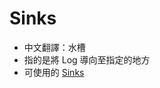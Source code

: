# Sinks

-   中文翻譯：水槽
-   指的是將 Log 導向至指定的地方
-   可使用的 [Sinks](https://github.com/serilog/serilog/wiki/Provided-Sinks)
